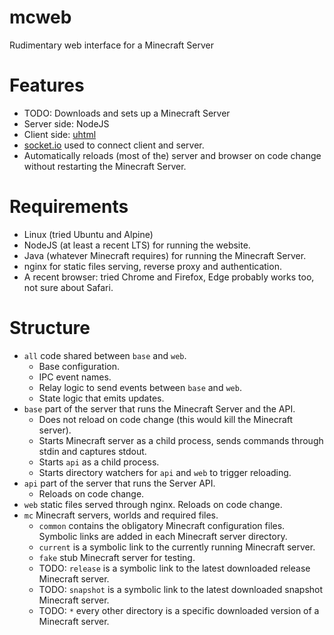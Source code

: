 # mcweb

Rudimentary web interface for a Minecraft Server

# Features

* TODO: Downloads and sets up a Minecraft Server
* Server side: NodeJS
* Client side: [uhtml](https://github.com/WebReflection/uhtml)
* [socket.io](https://socket.io) used to connect client and server.
* Automatically reloads (most of the) server and browser on code change without restarting the Minecraft Server.

# Requirements

* Linux (tried Ubuntu and Alpine)
* NodeJS (at least a recent LTS) for running the website.
* Java (whatever Minecraft requires) for running the Minecraft Server.
* nginx for static files serving, reverse proxy and authentication.
* A recent browser: tried Chrome and Firefox, Edge probably works too, not sure about Safari.

# Structure

* `all` code shared between `base` and `web`.
	* Base configuration.
	* IPC event names.
	* Relay logic to send events between `base` and `web`.
	* State logic that emits updates.
* `base` part of the server that runs the Minecraft Server and the API.
	* Does not reload on code change (this would kill the Minecraft server).
	* Starts Minecraft server as a child process, sends commands through stdin and captures stdout.
	* Starts `api` as a child process.
	* Starts directory watchers for `api` and `web` to trigger reloading.
* `api` part of the server that runs the Server API.
	* Reloads on code change.
* `web` static files served through nginx. Reloads on code change.
* `mc` Minecraft servers, worlds and required files.
	* `common` contains the obligatory Minecraft configuration files. Symbolic links are added in each Minecraft server directory.
	* `current` is a symbolic link to the currently running Minecraft server.
	* `fake` stub Minecraft server for testing.
	* TODO: `release` is a symbolic link to the latest downloaded release Minecraft server.
	* TODO: `snapshot` is a symbolic link to the latest downloaded snapshot Minecraft server.
	* TODO: `*` every other directory is a specific downloaded version of a Minecraft server.
